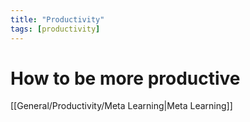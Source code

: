 ```yaml
---
title: "Productivity"
tags: [productivity]
---
```


# How to be more productive




[[General/Productivity/Meta Learning|Meta Learning]]
